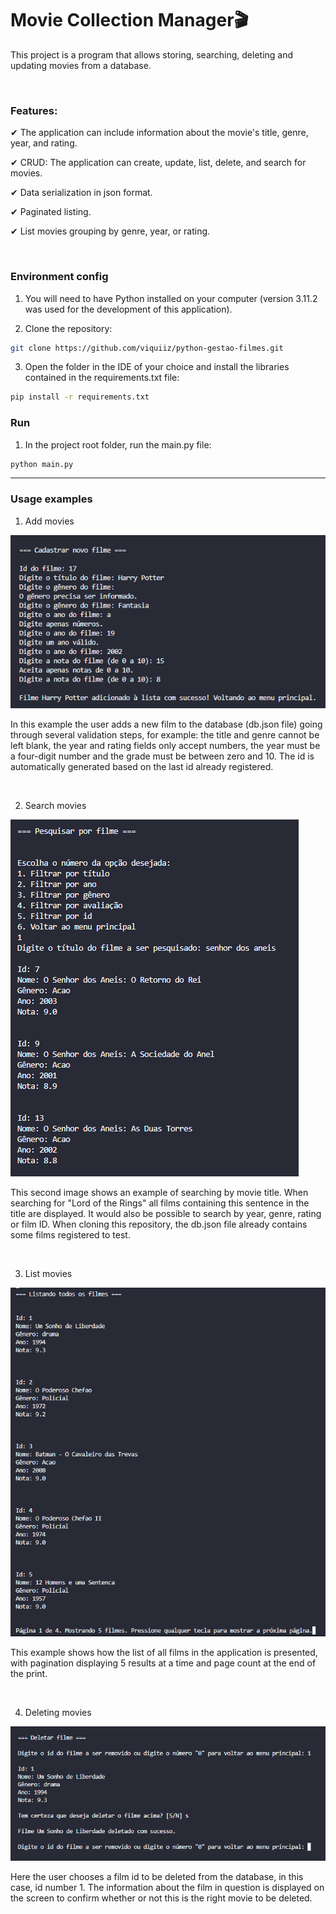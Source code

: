 # Movie Collection Manager🎬

This project is a program that allows storing, searching, deleting and updating movies from a database.

<br>

### Features:
✔ The application can include information about the movie's title, genre, year, and rating.

✔ CRUD: The application can create, update, list, delete, and search for movies.

✔ Data serialization in json format.

✔ Paginated listing.

✔  List movies grouping by genre, year, or rating.

<br>

### Environment config
1. You will need to have Python installed on your computer (version 3.11.2 was used for the development of this application).

2. Clone the repository:
```bash
git clone https://github.com/viquiiz/python-gestao-filmes.git
``` 

3. Open the folder in the IDE of your choice and install the libraries contained in the requirements.txt file:
```bash
pip install -r requirements.txt
```

### Run
1. In the project root folder, run the main.py file:
```bash
python main.py
```

<hr>

### Usage examples

1. Add movies

<img src="./assets/exemplo-cadastrar.png">

In this example the user adds a new film to the database (db.json file) going through several validation steps, for example: the title and genre cannot be left blank, the year and rating fields only accept numbers, the year must be a four-digit number and the grade must be between zero and 10. The id is automatically generated based on the last id already registered.

<br>

2. Search movies

<img src="./assets/exemplo-pesquisar.png">

This second image shows an example of searching by movie title. When searching for "Lord of the Rings" all films containing this sentence in the title are displayed. It would also be possible to search by year, genre, rating or film ID. When cloning this repository, the db.json file already contains some films registered to test.

<br>

3. List movies

<img src="./assets/exemplo-listar.png">

This example shows how the list of all films in the application is presented, with pagination displaying 5 results at a time and page count at the end of the print.

<br>

4. Deleting movies

<img src="./assets/exemplo-deletar.png">

Here the user chooses a film id to be deleted from the database, in this case, id number 1. The information about the film in question is displayed on the screen to confirm whether or not this is the right movie to be deleted.
